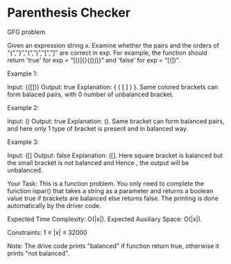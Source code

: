 # Parenthesis Checker
GFG problem

Given an expression string x. Examine whether the pairs and the orders of “{“,”}”,”(“,”)”,”[“,”]” are correct in exp.
For example, the function should return 'true' for exp = “[()]{}{[()()]()}” and 'false' for exp = “[(])”.

Example 1:

Input:
{([])}
Output: 
true
Explanation: 
{ ( [ ] ) }. Same colored brackets can form 
balaced pairs, with 0 number of 
unbalanced bracket.

Example 2:

Input: 
()
Output: 
true
Explanation: 
(). Same bracket can form balanced pairs, 
and here only 1 type of bracket is 
present and in balanced way.

Example 3:

Input: 
([]
Output: 
false
Explanation: 
([]. Here square bracket is balanced but 
the small bracket is not balanced and 
Hence , the output will be unbalanced.

Your Task:
This is a function problem. You only need to complete the function ispar() that takes a string as a parameter and returns a boolean value true if brackets are balanced else returns false. The printing is done automatically by the driver code.

Expected Time Complexity: O(|x|).
Expected Auxiliary Space: O(|x|).

Constraints:
1 ≤ |x| ≤ 32000

Note: The drive code prints "balanced" if function return true, otherwise it prints "not balanced".